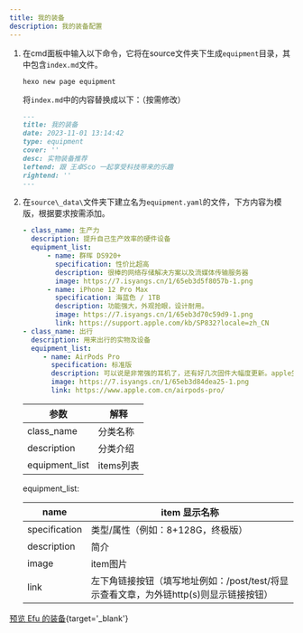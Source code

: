 ```yaml
---
title: 我的装备
description: 我的装备配置
---
```


1. 在cmd面板中输入以下命令，它将在source文件夹下生成`equipment`目录，其中包含`index.md`​文件。

    ```shell [Terminal]
    hexo new page equipment
    ```

   将`index.md`​中的内容替换成以下：（按需修改）

    ```markdown [source/equipment/index.md]
    ---
    title: 我的装备
    date: 2023-11-01 13:14:42
    type: equipment
    cover: ''
    desc: 实物装备推荐
    leftend: 跟 王卓Sco 一起享受科技带来的乐趣
    rightend: ''
    ---
    ```
2. 在`source\_data\`​文件夹下建立名为`equipment.yaml`​的文件，下方内容为模版，根据要求按需添加。
   ```yaml [source/_data/equipment.yaml]
   - class_name: 生产力
     description: 提升自己生产效率的硬件设备
     equipment_list:
         - name: 群晖 DS920+
           specification: 性价比超高
           description: 很棒的网络存储解决方案以及流媒体传输服务器
           image: https://7.isyangs.cn/1/65eb3d5f8057b-1.png
         - name: iPhone 12 Pro Max
           specification: 海蓝色 / 1TB
           description: 功能强大，外观抢眼，设计耐用。
           image: https://7.isyangs.cn/1/65eb3d70c59d9-1.png
           link: https://support.apple.com/kb/SP832?locale=zh_CN
   - class_name: 出行
     description: 用来出行的实物及设备
     equipment_list:
        - name: AirPods Pro
          specification: 标准版
          description: 可以说是非常强的耳机了，还有好几次固件大幅度更新。apple生态只要有两个设备及以上，必入。
          image: https://7.isyangs.cn/1/65eb3d84dea25-1.png
          link: https://www.apple.com.cn/airpods-pro/
   ```
   | 参数           | 解释      |
      | -------------- | --------- |
   | class_name     | 分类名称  |
   | description    | 分类介绍  |
   | equipment_list | items列表 |

   equipment_list:

   | name          | item 显示名称                                                |
      | ------------- | ------------------------------------------------------------ |
   | specification | 类型/属性（例如：8+128G，终极版）                            |
   | description   | 简介                                                         |
   | image         | item图片                                                     |
   | link          | 左下角链接按钮（填写地址例如：/post/test/将显示查看文章，为外链http(s)则显示链接按钮） |

[预览 Efu 的装备](https://www.efu.me/equipment/){target='_blank'}
